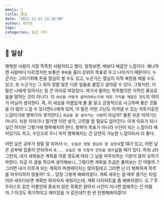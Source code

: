 ```yaml
---
emoji: 🌳
title: 결심
date: '2022-11-21 21:10:00'
author: 제이든
tags:
categories: 일상 기타
---
```


## 🌳 일상

행복한 사람이 가장 똑똑한 사람이라고 했다. 얼핏보면, 배보다 배꼽인 느낌이다. 왜냐하면 사람마다 다르겠지만 보통은 `행복`을 좀더 상위의 목표로 두고 나아가기 때문이다. 누군가는 그러기위해 돈을 열심히 벌 수도 있고, 누군가는 열심히 지적 욕망을 채울 수도 있고, 또 누군가는 그 외의 정말 많은 다른 일들을 붙잡고 살아갈 수 있다. 그렇지만, 이 말은 나에게 있어서는 참 큰 의미로 와닿았다. 여기서 말하는 똑똑함이란 지적인 풍요로움을 말하는 것이 아니다. 이 `세상을 어떻게 살아야하는지에 대한 가치를 깨달은 정도`의 의미가 아닐까 생각한다. 즉, 이 세상을 아름답게 볼 줄 알고 긍정적으로 사고하며 좋은 것들을 더 많이 느낄 수 있다면(나에게 있어, 이 말은 어떤 고난도 이겨낼 수 있는 치트키같은 느낌이기에 행복이라 생각한다.) `세상을 잘 살아가는 사람`이 아닐까? 물론 쉬운 이야기는 아니다. 쉬운 이야기나 할거면 이런 생각, 고민을 할 필요도 없어진다. 이게 이유가 되나 싶긴 하지만 그렇기에 행복해지려 한다. 행복이 목표가 아니라 수단이 되는 느낌이라 재미있기도 하고, 수단으로 두니 마치 행복해지는 건 당연히 가능한 느낌이라서 더 좋다.<br/>

어떤 날은 공부가 정말 잘 되어서 `아, 오늘은 정말 열심히 잘 살았네`할 때가 있고, 어떤 날은 공부에 집중이 안되어서 `휴... 오늘은 왜 이렇게 딴짓을 했지`싶을 때가 있다. 파워 J라 그런지, 내가 세워놓은 계획을 이룬 정도에 따라 그 날을 마무리하는 기분이 많이 오락가락한다. 지금 이 글을 적으며 생각해보니, 그렇다면 계획을 조금은 줄여보는 건 어떨까..? 그러면 내가 이루게 되는 계획의 퍼센테이지는 많아질테고 그러면 난 더 행복하게 하루를 마무리하지 않을까? 오... 당장 그렇게 해봐야겠다. 계획 세우는 걸 매우 즐기는 타입이라 세우다보면 계획만 와자자자 세워지는데, 계획 다이어트를 좀 해봐야겠다. 오..? 투두리스트 같은 어플인데 중요치 않은 목록은 알아서 시간이 지나면 없애주는 건 어떨까..? 이것도 획기적이고 재미있을 거 같은데?! 한 번 진행해봐야겠다!

```toc

```
